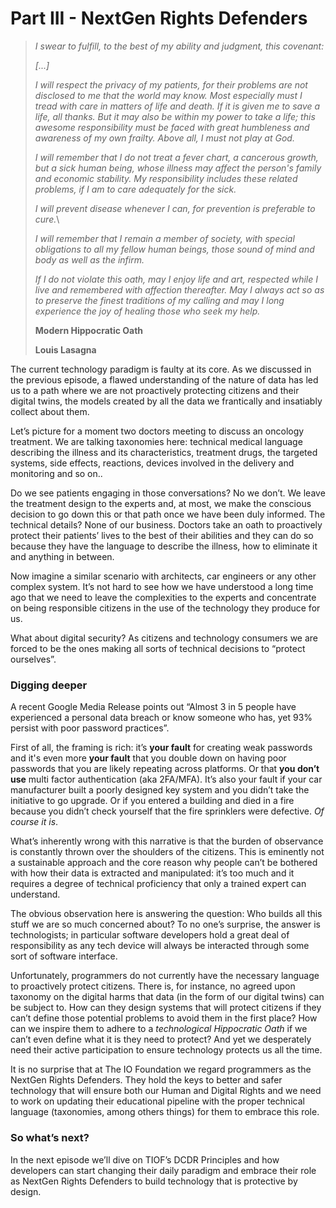 # Part III - NextGen Rights Defenders

> _I swear to fulfill, to the best of my ability and judgment, this covenant:_
>
> _\[...]_
>
> _I will respect the privacy of my patients, for their problems are not disclosed to me that the world may know. Most especially must I tread with care in matters of life and death. If it is given me to save a life, all thanks. But it may also be within my power to take a life; this awesome responsibility must be faced with great humbleness and awareness of my own frailty. Above all, I must not play at God._
>
> _I will remember that I do not treat a fever chart, a cancerous growth, but a sick human being, whose illness may affect the person's family and economic stability. My responsibility includes these related problems, if I am to care adequately for the sick._
>
> _I will prevent disease whenever I can, for prevention is preferable to cure._\
>
>
> _I will remember that I remain a member of society, with special obligations to all my fellow human beings, those sound of mind and body as well as the infirm._
>
> _If I do not violate this oath, may I enjoy life and art, respected while I live and remembered with affection thereafter. May I always act so as to preserve the finest traditions of my calling and may I long experience the joy of healing those who seek my help._
>
> **Modern Hippocratic Oath**
>
> **Louis Lasagna**

The current technology paradigm is faulty at its core. As we discussed in the previous episode, a flawed understanding of the nature of data has led us to a path where we are not proactively protecting citizens and their digital twins, the models created by all the data we frantically and insatiably collect about them.

Let’s picture for a moment two doctors meeting to discuss an oncology treatment. We are talking taxonomies here: technical medical language describing the illness and its characteristics, treatment drugs, the targeted systems, side effects, reactions, devices involved in the delivery and monitoring and so on..&#x20;

Do we see patients engaging in those conversations? No we don’t. We leave the treatment design to the experts and, at most, we make the conscious decision to go down this or that path once we have been duly informed. The technical details? None of our business. Doctors take an oath to proactively protect their patients’ lives to the best of their abilities and they can do so because they have the language to describe the illness, how to eliminate it and anything in between.

Now imagine a similar scenario with architects, car engineers or any other complex system. It’s not hard to see how we have understood a long time ago that we need to leave the complexities to the experts and concentrate on being responsible citizens in the use of the technology they produce for us.

What about digital security? As citizens and technology consumers we are forced to be the ones making all sorts of technical decisions to “protect ourselves”.

### Digging deeper <a href="#c65467fb-9f70-406c-ac97-dc537d5528cd" id="c65467fb-9f70-406c-ac97-dc537d5528cd"></a>

A recent Google Media Release points out “Almost 3 in 5 people have experienced a personal data breach or know someone who has, yet 93% persist with poor password practices”.

First of all, the framing is rich: it’s **your fault** for creating weak passwords and it's even more **your fault** that you double down on having poor passwords that you are likely repeating across platforms. Or that **you don’t use** multi factor authentication (aka 2FA/MFA). It’s also your fault if your car manufacturer built a poorly designed key system and you didn’t take the initiative to go upgrade. Or if you entered a building and died in a fire because you didn’t check yourself that the fire sprinklers were defective. _Of course it is_.

What’s inherently wrong with this narrative is that the burden of observance is constantly thrown over the shoulders of the citizens. This is eminently not a sustainable approach and the core reason why people can’t be bothered with how their data is extracted and manipulated: it’s too much and it requires a degree of technical proficiency that only a trained expert can understand.

The obvious observation here is answering the question: Who builds all this stuff we are so much concerned about? To no one’s surprise, the answer is technologists; in particular software developers hold a great deal of responsibility as any tech device will always be interacted through some sort of software interface.

Unfortunately, programmers do not currently have the necessary language to proactively protect citizens. There is, for instance, no agreed upon taxonomy on the digital harms that data (in the form of our digital twins) can be subject to. How can they design systems that will protect citizens if they can’t define those potential problems to avoid them in the first place? How can we inspire them to adhere to a _technological Hippocratic Oath_ if we can’t even define what it is they need to protect? And yet we desperately need their active participation to ensure technology protects us all the time.

It is no surprise that at The IO Foundation we regard programmers as the NextGen Rights Defenders. They hold the keys to better and safer technology that will ensure both our Human and Digital Rights and we need to work on updating their educational pipeline with the proper technical language (taxonomies, among others things) for them to embrace this role.

### So what’s next? <a href="#d3c04538-73b6-47f3-b7b2-5b2bec2235f8" id="d3c04538-73b6-47f3-b7b2-5b2bec2235f8"></a>

In the next episode we’ll dive on TIOF’s DCDR Principles and how developers can start changing their daily paradigm and embrace their role as NextGen Rights Defenders to build technology that is protective by design.
